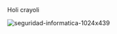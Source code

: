 Holi crayoli

![seguridad-informatica-1024x439](https://user-images.githubusercontent.com/112226789/194683947-83b473b8-7efd-475f-8414-57f52040edbc.jpg)
